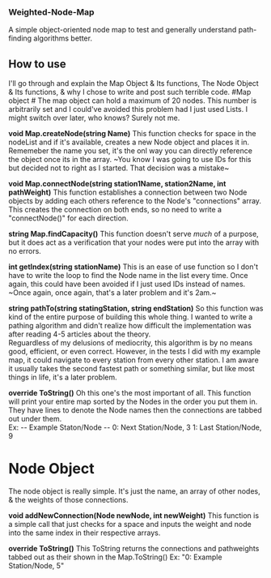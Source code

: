 ### Weighted-Node-Map ###
A simple object-oriented node map to test and generally understand path-finding algorithms better.

## How to use ##
I'll go through and explain the Map Object & Its functions, The Node Object & Its functions, & why I chose to write and post such terrible code.
#Map object #
The map object can hold a maximum of 20 nodes.  This number is arbitrarily set and I could've avoided this problem had I just used Lists.  I might switch over later, who knows? Surely not me.

__void Map.createNode(string Name)__
  This function checks for space in the nodeList and if it's available, creates a new Node object and places it in.
  Rememeber the name you set, it's the onl way you can directly reference the object once its in the array.
  ~You know I was going to use IDs for this but decided not to right as I started.  That decision was a mistake~

__void Map.connectNode(string station1Name, station2Name, int pathWeight)__
  This function establishes a connection between two Node objects by adding each others reference to the Node's "connections" array.
  This creates the connection on both ends, so no need to write a "connectNode()" for each direction.

__string Map.findCapacity()__
  This function doesn't serve *much* of a purpose, but it does act as a verification that your nodes were put into the array with no errors.
  
__int getIndex(string stationName)__
  This is an ease of use function so I don't have to write the loop to find the Node name in the list every time.
  Once again, this could have been avoided if I just used IDs instead of names.
  ~Once again, once again, that's a later problem and it's 2am.~

__string pathTo(string statingStation, string endStation)__
  So this function was kind of the entire purpose of building this whole thing.  I wanted to write a pathing algorithm and didn't realize how difficult the implementation was after reading 4-5 articles about the theory.  
  Reguardless of my delusions of mediocrity, this algorithm is by no means good, efficient, or even correct.  However, in the tests I did with my example map, it could navigate to every station from every other station.
  I am aware it usually takes the second fastest path or something similar, but like most things in life, it's a later problem.

__override ToString()__
  Oh this one's the most important of all.  This function will print your entire map sorted by the Nodes in the order you put them in.  
  They have lines to denote the Node names then the connections are tabbed out under them.  
  Ex:
  -- Example Staton/Node --
    0: Next Station/Node, 3
    1: Last Station/Node, 9

# Node Object #
The node object is really simple.  It's just the name, an array of other nodes, & the weights of those connections.

__void addNewConnection(Node newNode, int newWeight)__
  This function is a simple call that just checks for a space and inputs the weight and node into the same index in their respective arrays.
  
__override ToString()__
  This ToString returns the connections and pathweights tabbed out as their shown in the Map.ToString()
  Ex: "0: Example Station/Node, 5"
